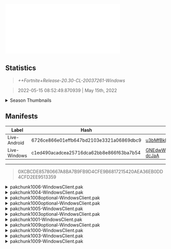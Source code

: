 <div style="pointer-events: none">
  <img style="pointer-events: none" src="https://raw.githubusercontent.com/Tectors/Archive/master/source/dependents/gen.20.30.svg" width="360" height="155">
<div>

## Statistics
> *++Fortnite+Release-20.30-CL-20037261-Windows*

> 2022-05-15 08:52:49.870939 | May 15th, 2022

<details>
  <summary>Season Thumbnails</summary>

  > Seasonal thumbnails are a season's normal ltms and their photos.

  | Name | ID |
  | - | - |
  | [Zero Build - Duos](https://raw.githubusercontent.com/Tectors/Archive/master/source/dependents/monthly-rotaton/playlist_nobuildbr_duo_20_30.png) | Playlist_NoBuildBR_Duo |
  | [Solo](https://raw.githubusercontent.com/Tectors/Archive/master/source/dependents/monthly-rotaton/playlist_defaultsolo_20_30.png) | Playlist_DefaultSolo |
  | [Zero Build - Trios](https://raw.githubusercontent.com/Tectors/Archive/master/source/dependents/monthly-rotaton/playlist_nobuildbr_trio_20_30.png) | Playlist_NoBuildBR_Trio |
  | [Zero Build - Solo](https://raw.githubusercontent.com/Tectors/Archive/master/source/dependents/monthly-rotaton/playlist_nobuildbr_solo_20_30.png) | Playlist_NoBuildBR_Solo |
</details>

## Manifests
| Label | Hash | Route |
| - | - | - |
| Live-Android | 6726ce866e01effb647bd2103e3321a06869dbc9 | [u3bMfBkhClfyUpMm3ka117g9jcm8hg](https://github.com/Tectors/Archive/blob/master/manifests/u3bMfBkhClfyUpMm3ka117g9jcm8hg.manifest) |
| Live-Windows | c1ed490acadcea25716dca62bb8e866f63ba7b54 | [GNEdwWsWRB54niwy70WJpDoF-dcJaA](https://github.com/Tectors/Archive/blob/master/manifests/GNEdwWsWRB54niwy70WJpDoF-dcJaA.manifest) |

---

> 0XCBCDE85780667A8BA7B9FB9D4CFE9B6817215420AEA36EB0DD4CFD2EE9513359

<details>
  <summary>pakchunk1006-WindowsClient.pak</summary>

  > FortniteGame/Content/Paks/pakchunk1006-WindowsClient.pak

  > 0x547927633B287636A6842DE8564BA52FBB0CA6C464C3D65C09C4A0BAFF5B6523

  </details>

<details>
  <summary>pakchunk1004-WindowsClient.pak</summary>

  > FortniteGame/Content/Paks/pakchunk1004-WindowsClient.pak

  > 0x5AC5CC6239355B6549F28F438FB157B1A2AF1CD787C9DAF6909122C0F4483305

  <img src="https://raw.githubusercontent.com/Tectors/Archive/master/source/dependents/referred/EID_Triumphant.svg" width="100"> 
</details>

<details>
  <summary>pakchunk1008optional-WindowsClient.pak</summary>

  > FortniteGame/Content/Paks/pakchunk1008optional-WindowsClient.pak

  > 0x68A4A21EFEF7FBCD08D8D67C94501B57B091C9118EE0B37D27B6BA823879D5BE

  <img src="https://raw.githubusercontent.com/Tectors/Archive/master/source/dependents/referred/Pickaxe_ID_785_ForsakeFemale.svg" width="100"> <img src="https://raw.githubusercontent.com/Tectors/Archive/master/source/dependents/referred/LSID_430_ForsakeBeginning.svg" width="100"> <img src="https://raw.githubusercontent.com/Tectors/Archive/master/source/dependents/referred/CID_A_393_Athena_Commando_F_Forsake.svg" width="100"> <img src="https://raw.githubusercontent.com/Tectors/Archive/master/source/dependents/referred/BID_995_ForsakeFemale.svg" width="100"> 
</details>

<details>
  <summary>pakchunk1000optional-WindowsClient.pak</summary>

  > FortniteGame/Content/Paks/pakchunk1000optional-WindowsClient.pak

  > 0xD97E86CF0A7E3D039E7A33FB1F0269F7C68EF694D50E75FFB79A5EE566B85B21

  <img src="https://raw.githubusercontent.com/Tectors/Archive/master/source/dependents/referred/Pickaxe_ID_794_CarbideKnightMale.svg" width="100"> <img src="https://raw.githubusercontent.com/Tectors/Archive/master/source/dependents/referred/CID_A_401_Athena_Commando_M_CarbideKnight.svg" width="100"> <img src="https://raw.githubusercontent.com/Tectors/Archive/master/source/dependents/referred/BID_A_006_CarbideKnightMale.svg" width="100"> 
</details>

<details>
  <summary>pakchunk1005-WindowsClient.pak</summary>

  > FortniteGame/Content/Paks/pakchunk1005-WindowsClient.pak

  > 0xC32C850F658EB6C8076C60B844D904BCB14D81B65685199CBBC9501E0D140453

  <img src="https://raw.githubusercontent.com/Tectors/Archive/master/source/dependents/referred/EID_Concentrate_0W5GY.svg" width="100"> 
</details>

<details>
  <summary>pakchunk1003optional-WindowsClient.pak</summary>

  > FortniteGame/Content/Paks/pakchunk1003optional-WindowsClient.pak

  > 0x32AAE1ACBEF16DED750993F0CF5A494F1F0CF3250719EFD51CBDBD54A94A54A8

  <img src="https://raw.githubusercontent.com/Tectors/Archive/master/source/dependents/referred/SPID_369_LittleEggDrops.svg" width="100"> <img src="https://raw.githubusercontent.com/Tectors/Archive/master/source/dependents/referred/SPID_368_LittleEggChick.svg" width="100"> <img src="https://raw.githubusercontent.com/Tectors/Archive/master/source/dependents/referred/Pickaxe_ID_771_LittleEggFemale.svg" width="100"> <img src="https://raw.githubusercontent.com/Tectors/Archive/master/source/dependents/referred/EID_LittleEgg_69OX0.svg" width="100"> <img src="https://raw.githubusercontent.com/Tectors/Archive/master/source/dependents/referred/CID_A_377_Athena_Commando_F_LittleEgg_OMNB5.svg" width="100"> <img src="https://raw.githubusercontent.com/Tectors/Archive/master/source/dependents/referred/BID_976_LittleEgg_Female_4EJ99.svg" width="100"> 
</details>

<details>
  <summary>pakchunk1001-WindowsClient.pak</summary>

  > FortniteGame/Content/Paks/pakchunk1001-WindowsClient.pak

  > 0xADD10498A76F9E6D3E11708D13C01A2F75CEBD559F2DD31539F6582A3E0ACF08

  <img src="https://raw.githubusercontent.com/Tectors/Archive/master/source/dependents/referred/MusicPack_131_MC.svg" width="100"> 
</details>

<details>
  <summary>pakchunk1009optional-WindowsClient.pak</summary>

  > FortniteGame/Content/Paks/pakchunk1009optional-WindowsClient.pak

  > 0xE0BAD7B4B10184BE49AAE02EE3F92AD438216F8FF7E796113ADDDC89783ECAC1

  <img src="https://raw.githubusercontent.com/Tectors/Archive/master/source/dependents/referred/Pickaxe_ID_792_RumbleMale.svg" width="100"> <img src="https://raw.githubusercontent.com/Tectors/Archive/master/source/dependents/referred/Pickaxe_ID_791_RumbleFemale.svg" width="100"> <img src="https://raw.githubusercontent.com/Tectors/Archive/master/source/dependents/referred/LSID_429_Rumble.svg" width="100"> <img src="https://raw.githubusercontent.com/Tectors/Archive/master/source/dependents/referred/Glider_ID_365_RumbleFemale.svg" width="100"> <img src="https://raw.githubusercontent.com/Tectors/Archive/master/source/dependents/referred/EID_Rumble_Male.svg" width="100"> <img src="https://raw.githubusercontent.com/Tectors/Archive/master/source/dependents/referred/EID_Rumble_Female.svg" width="100"> <img src="https://raw.githubusercontent.com/Tectors/Archive/master/source/dependents/referred/CID_A_385_Athena_Commando_F_Rumble.svg" width="100"> <img src="https://raw.githubusercontent.com/Tectors/Archive/master/source/dependents/referred/CID_A_384_Athena_Commando_M_Rumble.svg" width="100"> <img src="https://raw.githubusercontent.com/Tectors/Archive/master/source/dependents/referred/BID_988_Rumble.svg" width="100"> <img src="https://raw.githubusercontent.com/Tectors/Archive/master/source/dependents/referred/BID_987_Rumble_Female.svg" width="100"> 
</details>

<details>
  <summary>pakchunk1000-WindowsClient.pak</summary>

  > FortniteGame/Content/Paks/pakchunk1000-WindowsClient.pak

  > 0xD97E86CF0A7E3D039E7A33FB1F0269F7C68EF694D50E75FFB79A5EE566B85B21

  <img src="https://raw.githubusercontent.com/Tectors/Archive/master/source/dependents/referred/Pickaxe_ID_794_CarbideKnightMale.svg" width="100"> <img src="https://raw.githubusercontent.com/Tectors/Archive/master/source/dependents/referred/CID_A_401_Athena_Commando_M_CarbideKnight.svg" width="100"> <img src="https://raw.githubusercontent.com/Tectors/Archive/master/source/dependents/referred/BID_A_006_CarbideKnightMale.svg" width="100"> 
</details>

<details>
  <summary>pakchunk1003-WindowsClient.pak</summary>

  > FortniteGame/Content/Paks/pakchunk1003-WindowsClient.pak

  > 0x32AAE1ACBEF16DED750993F0CF5A494F1F0CF3250719EFD51CBDBD54A94A54A8

  <img src="https://raw.githubusercontent.com/Tectors/Archive/master/source/dependents/referred/SPID_369_LittleEggDrops.svg" width="100"> <img src="https://raw.githubusercontent.com/Tectors/Archive/master/source/dependents/referred/SPID_368_LittleEggChick.svg" width="100"> <img src="https://raw.githubusercontent.com/Tectors/Archive/master/source/dependents/referred/Pickaxe_ID_771_LittleEggFemale.svg" width="100"> <img src="https://raw.githubusercontent.com/Tectors/Archive/master/source/dependents/referred/EID_LittleEgg_69OX0.svg" width="100"> <img src="https://raw.githubusercontent.com/Tectors/Archive/master/source/dependents/referred/CID_A_377_Athena_Commando_F_LittleEgg_OMNB5.svg" width="100"> <img src="https://raw.githubusercontent.com/Tectors/Archive/master/source/dependents/referred/BID_976_LittleEgg_Female_4EJ99.svg" width="100"> 
</details>

<details>
  <summary>pakchunk1009-WindowsClient.pak</summary>

  > FortniteGame/Content/Paks/pakchunk1009-WindowsClient.pak

  > 0xE0BAD7B4B10184BE49AAE02EE3F92AD438216F8FF7E796113ADDDC89783ECAC1

  <img src="https://raw.githubusercontent.com/Tectors/Archive/master/source/dependents/referred/Pickaxe_ID_792_RumbleMale.svg" width="100"> <img src="https://raw.githubusercontent.com/Tectors/Archive/master/source/dependents/referred/Pickaxe_ID_791_RumbleFemale.svg" width="100"> <img src="https://raw.githubusercontent.com/Tectors/Archive/master/source/dependents/referred/LSID_429_Rumble.svg" width="100"> <img src="https://raw.githubusercontent.com/Tectors/Archive/master/source/dependents/referred/Glider_ID_365_RumbleFemale.svg" width="100"> <img src="https://raw.githubusercontent.com/Tectors/Archive/master/source/dependents/referred/EID_Rumble_Male.svg" width="100"> <img src="https://raw.githubusercontent.com/Tectors/Archive/master/source/dependents/referred/EID_Rumble_Female.svg" width="100"> <img src="https://raw.githubusercontent.com/Tectors/Archive/master/source/dependents/referred/CID_A_385_Athena_Commando_F_Rumble.svg" width="100"> <img src="https://raw.githubusercontent.com/Tectors/Archive/master/source/dependents/referred/CID_A_384_Athena_Commando_M_Rumble.svg" width="100"> <img src="https://raw.githubusercontent.com/Tectors/Archive/master/source/dependents/referred/BID_988_Rumble.svg" width="100"> <img src="https://raw.githubusercontent.com/Tectors/Archive/master/source/dependents/referred/BID_987_Rumble_Female.svg" width="100"> 
</details>

